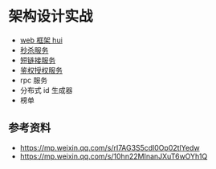 # 架构设计实战
- [web 框架 hui](./hui)
- [秒杀服务](./clap)
- [短链接服务](./short)
- [鉴权授权服务](./key)
- rpc 服务
- 分布式 id 生成器
- 榜单
## 参考资料
- https://mp.weixin.qq.com/s/rI7AG3S5cdl0Op02tlYedw
- https://mp.weixin.qq.com/s/10hn22MInanJXuT6wOYh1Q